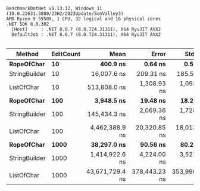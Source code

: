 ```

BenchmarkDotNet v0.13.12, Windows 11 (10.0.22631.3880/23H2/2023Update/SunValley3)
AMD Ryzen 9 5950X, 1 CPU, 32 logical and 16 physical cores
.NET SDK 8.0.302
  [Host]     : .NET 8.0.7 (8.0.724.31311), X64 RyuJIT AVX2
  DefaultJob : .NET 8.0.7 (8.0.724.31311), X64 RyuJIT AVX2


```
| Method        | EditCount | Mean            | Error         | StdDev        | Gen0      | Gen1     | Gen2     | Allocated  |
|-------------- |---------- |----------------:|--------------:|--------------:|----------:|---------:|---------:|-----------:|
| **RopeOfChar**    | **10**        |        **400.9 ns** |       **0.64 ns** |       **0.50 ns** |    **0.0324** |        **-** |        **-** |      **544 B** |
| StringBuilder | 10        |     16,007.6 ns |     209.31 ns |     185.55 ns |   23.5291 |  11.7493 |        - |   394912 B |
| ListOfChar    | 10        |    513,808.0 ns |   1,308.93 ns |   1,093.01 ns |   41.0156 |  41.0156 |  41.0156 |   262894 B |
| **RopeOfChar**    | **100**       |      **3,948.5 ns** |      **19.48 ns** |      **18.22 ns** |    **0.2899** |        **-** |        **-** |     **4864 B** |
| StringBuilder | 100       |    145,434.3 ns |   2,069.36 ns |   1,728.01 ns |  199.9512 |  70.5566 |        - |  3357352 B |
| ListOfChar    | 100       |  4,462,388.9 ns |  20,320.85 ns |  18,013.91 ns |   39.0625 |  39.0625 |  39.0625 |   265776 B |
| **RopeOfChar**    | **1000**      |     **38,297.0 ns** |      **90.56 ns** |      **80.28 ns** |    **2.8687** |        **-** |        **-** |    **48064 B** |
| StringBuilder | 1000      |  1,414,922.6 ns |   4,224.00 ns |   3,527.23 ns | 1968.7500 | 498.0469 | 123.0469 | 32981794 B |
| ListOfChar    | 1000      | 43,671,729.4 ns | 378,443.23 ns | 353,996.03 ns |         - |        - |        - |   294593 B |
